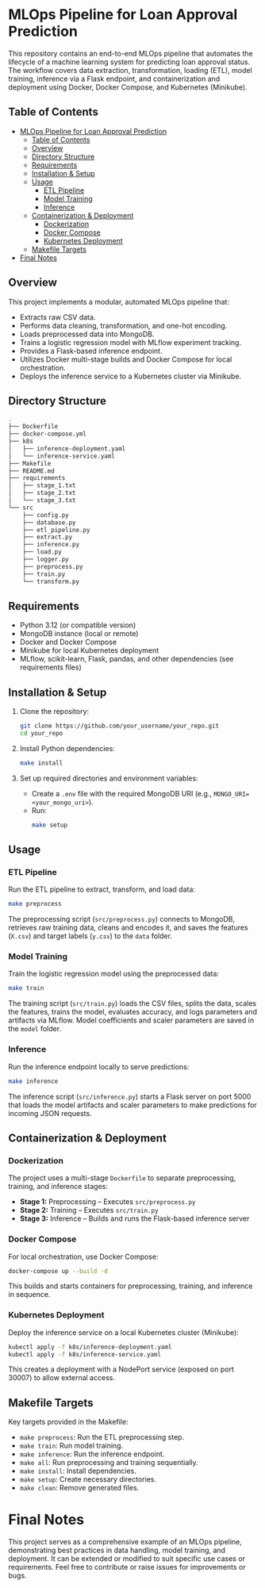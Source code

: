 # MLOps Pipeline for Loan Approval Prediction

This repository contains an end-to-end MLOps pipeline that automates the lifecycle of a machine learning system for predicting loan approval status. The workflow covers data extraction, transformation, loading (ETL), model training, inference via a Flask endpoint, and containerization and deployment using Docker, Docker Compose, and Kubernetes (Minikube).

## Table of Contents
- [MLOps Pipeline for Loan Approval Prediction](#mlops-pipeline-for-loan-approval-prediction)
  - [Table of Contents](#table-of-contents)
  - [Overview](#overview)
  - [Directory Structure](#directory-structure)
  - [Requirements](#requirements)
  - [Installation \& Setup](#installation--setup)
  - [Usage](#usage)
    - [ETL Pipeline](#etl-pipeline)
    - [Model Training](#model-training)
    - [Inference](#inference)
  - [Containerization \& Deployment](#containerization--deployment)
    - [Dockerization](#dockerization)
    - [Docker Compose](#docker-compose)
    - [Kubernetes Deployment](#kubernetes-deployment)
  - [Makefile Targets](#makefile-targets)
- [Final Notes](#final-notes)

## Overview

This project implements a modular, automated MLOps pipeline that:
- Extracts raw CSV data.
- Performs data cleaning, transformation, and one-hot encoding.
- Loads preprocessed data into MongoDB.
- Trains a logistic regression model with MLflow experiment tracking.
- Provides a Flask-based inference endpoint.
- Utilizes Docker multi-stage builds and Docker Compose for local orchestration.
- Deploys the inference service to a Kubernetes cluster via Minikube.

## Directory Structure

```bash
.
├── Dockerfile
├── docker-compose.yml
├── k8s
│   ├── inference-deployment.yaml
│   └── inference-service.yaml
├── Makefile
├── README.md
├── requirements
│   ├── stage_1.txt
│   ├── stage_2.txt
│   └── stage_3.txt
└── src
    ├── config.py
    ├── database.py
    ├── etl_pipeline.py
    ├── extract.py
    ├── inference.py
    ├── load.py
    ├── logger.py
    ├── preprocess.py
    ├── train.py
    └── transform.py
```

## Requirements

- Python 3.12 (or compatible version)
- MongoDB instance (local or remote)
- Docker and Docker Compose
- Minikube for local Kubernetes deployment
- MLflow, scikit-learn, Flask, pandas, and other dependencies (see requirements files)

## Installation & Setup

1. Clone the repository:
   ```bash
   git clone https://github.com/your_username/your_repo.git
   cd your_repo
   ```

2. Install Python dependencies:
   ```bash
   make install
   ```

3. Set up required directories and environment variables:
   - Create a `.env` file with the required MongoDB URI (e.g., `MONGO_URI=<your_mongo_uri>`).
   - Run:
     ```bash
     make setup
     ```

## Usage

### ETL Pipeline

Run the ETL pipeline to extract, transform, and load data:
```bash
make preprocess
```

The preprocessing script (`src/preprocess.py`) connects to MongoDB, retrieves raw training data, cleans and encodes it, and saves the features (`X.csv`) and target labels (`y.csv`) to the `data` folder.

### Model Training

Train the logistic regression model using the preprocessed data:
```bash
make train
```

The training script (`src/train.py`) loads the CSV files, splits the data, scales the features, trains the model, evaluates accuracy, and logs parameters and artifacts via MLflow. Model coefficients and scaler parameters are saved in the `model` folder.

### Inference

Run the inference endpoint locally to serve predictions:
```bash
make inference
```

The inference script (`src/inference.py`) starts a Flask server on port 5000 that loads the model artifacts and scaler parameters to make predictions for incoming JSON requests.

## Containerization & Deployment

### Dockerization

The project uses a multi-stage `Dockerfile` to separate preprocessing, training, and inference stages:
- **Stage 1:** Preprocessing – Executes `src/preprocess.py`
- **Stage 2:** Training – Executes `src/train.py`
- **Stage 3:** Inference – Builds and runs the Flask-based inference server

### Docker Compose

For local orchestration, use Docker Compose:
```bash
docker-compose up --build -d
```
This builds and starts containers for preprocessing, training, and inference in sequence.

### Kubernetes Deployment

Deploy the inference service on a local Kubernetes cluster (Minikube):
```bash
kubectl apply -f k8s/inference-deployment.yaml
kubectl apply -f k8s/inference-service.yaml
```
This creates a deployment with a NodePort service (exposed on port 30007) to allow external access.

## Makefile Targets

Key targets provided in the Makefile:
- `make preprocess`: Run the ETL preprocessing step.
- `make train`: Run model training.
- `make inference`: Run the inference endpoint.
- `make all`: Run preprocessing and training sequentially.
- `make install`: Install dependencies.
- `make setup`: Create necessary directories.
- `make clean`: Remove generated files.


# Final Notes
This project serves as a comprehensive example of an MLOps pipeline, demonstrating best practices in data handling, model training, and deployment. It can be extended or modified to suit specific use cases or requirements. Feel free to contribute or raise issues for improvements or bugs.
